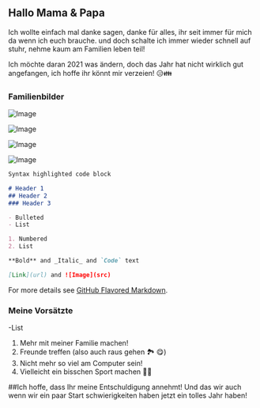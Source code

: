 ## Hallo Mama & Papa

Ich wollte einfach mal danke sagen, danke für alles, ihr seit immer für mich da wenn ich euch brauche. und doch schalte ich immer wieder schnell auf stuhr, nehme kaum am Familien leben teil!

Ich möchte daran 2021 was ändern, doch das Jahr hat nicht wirklich gut angefangen, ich hoffe ihr könnt mir verzeien! 😥👪

### Familienbilder

![Image](https://i.ibb.co/4fFTyBg/IMG-20190620-WA0006.jpg)

![Image](https://i.ibb.co/BGnDDV3/IMG-20190620-WA0035.jpg)

![Image](https://i.ibb.co/BjFrNMq/IMG-20190620-WA0037.jpg)

![Image](https://i.ibb.co/6XMHm3B/IMG-20190828-WA0006.jpg)


```markdown
Syntax highlighted code block

# Header 1
## Header 2
### Header 3

- Bulleted
- List

1. Numbered
2. List

**Bold** and _Italic_ and `Code` text

[Link](url) and ![Image](src)
```

For more details see [GitHub Flavored Markdown](https://guides.github.com/features/mastering-markdown/).

### Meine Vorsätzte
-List

1. Mehr mit meiner Familie machen!
2. Freunde treffen (also auch raus gehen 🏞 😋)
3. Nicht mehr so viel am Computer sein!
4. Vielleicht ein bisschen Sport machen 👟🏅

##Ich hoffe, dass Ihr meine Entschuldigung annehmt!
Und das wir auch wenn wir ein paar Start schwierigkeiten haben jetzt ein tolles Jahr haben!
